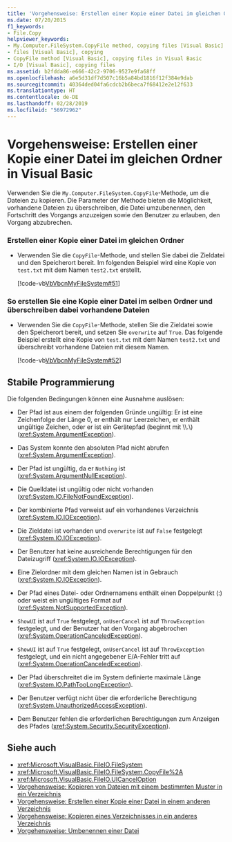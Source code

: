 ```yaml
---
title: 'Vorgehensweise: Erstellen einer Kopie einer Datei im gleichen Ordner in Visual Basic'
ms.date: 07/20/2015
f1_keywords:
- File.Copy
helpviewer_keywords:
- My.Computer.FileSystem.CopyFile method, copying files [Visual Basic]
- files [Visual Basic], copying
- CopyFile method [Visual Basic], copying files in Visual Basic
- I/O [Visual Basic], copying files
ms.assetid: b2fdda86-e666-42c2-9706-9527e9fa68ff
ms.openlocfilehash: a6e5d31df7d507c16b5a84bd1816f12f384e9dab
ms.sourcegitcommit: 40364ded04fa6cdcb2b6beca7f68412e2e12f633
ms.translationtype: HT
ms.contentlocale: de-DE
ms.lasthandoff: 02/28/2019
ms.locfileid: "56972962"
---
```

# <a name="how-to-create-a-copy-of-a-file-in-the-same-directory-in-visual-basic"></a>Vorgehensweise: Erstellen einer Kopie einer Datei im gleichen Ordner in Visual Basic
Verwenden Sie die `My.Computer.FileSystem.CopyFile`-Methode, um die Dateien zu kopieren. Die Parameter der Methode bieten die Möglichkeit, vorhandene Dateien zu überschreiben, die Datei umzubenennen, den Fortschritt des Vorgangs anzuzeigen sowie den Benutzer zu erlauben, den Vorgang abzubrechen.  
  
### <a name="to-create-a-copy-of-a-file-in-the-same-folder"></a>Erstellen einer Kopie einer Datei im gleichen Ordner  
  
-   Verwenden Sie die `CopyFile`-Methode, und stellen Sie dabei die Zieldatei und den Speicherort bereit. Im folgenden Beispiel wird eine Kopie von `test.txt` mit dem Namen `test2.txt` erstellt.  
  
     [!code-vb[VbVbcnMyFileSystem#51](~/samples/snippets/visualbasic/VS_Snippets_VBCSharp/VbVbcnMyFileSystem/VB/Class1.vb#51)]  
  
### <a name="to-create-a-copy-of-a-file-in-the-same-folder-overwriting-existing-files"></a>So erstellen Sie eine Kopie einer Datei im selben Ordner und überschreiben dabei vorhandene Dateien  
  
-   Verwenden Sie die `CopyFile`-Methode, stellen Sie die Zieldatei sowie den Speicherort bereit, und setzen Sie `overwrite` auf `True`. Das folgende Beispiel erstellt eine Kopie von `test.txt` mit dem Namen `test2.txt` und überschreibt vorhandene Dateien mit diesem Namen.  
  
     [!code-vb[VbVbcnMyFileSystem#52](~/samples/snippets/visualbasic/VS_Snippets_VBCSharp/VbVbcnMyFileSystem/VB/Class1.vb#52)]  
  
## <a name="robust-programming"></a>Stabile Programmierung  
 Die folgenden Bedingungen können eine Ausnahme auslösen:  
  
-   Der Pfad ist aus einem der folgenden Gründe ungültig: Er ist eine Zeichenfolge der Länge 0, er enthält nur Leerzeichen, er enthält ungültige Zeichen, oder er ist ein Gerätepfad (beginnt mit \\\\.\\) (<xref:System.ArgumentException>).  
  
-   Das System konnte den absoluten Pfad nicht abrufen (<xref:System.ArgumentException>).  
  
-   Der Pfad ist ungültig, da er `Nothing` ist (<xref:System.ArgumentNullException>).  
  
-   Die Quelldatei ist ungültig oder nicht vorhanden (<xref:System.IO.FileNotFoundException>).  
  
-   Der kombinierte Pfad verweist auf ein vorhandenes Verzeichnis (<xref:System.IO.IOException>).  
  
-   Die Zieldatei ist vorhanden und `overwrite` ist auf `False` festgelegt (<xref:System.IO.IOException>).  
  
-   Der Benutzer hat keine ausreichende Berechtigungen für den Dateizugriff (<xref:System.IO.IOException>).  
  
-   Eine Zielordner mit dem gleichen Namen ist in Gebrauch (<xref:System.IO.IOException>).  
  
-   Der Pfad eines Datei- oder Ordnernamens enthält einen Doppelpunkt (:) oder weist ein ungültiges Format auf (<xref:System.NotSupportedException>).  
  
-   `ShowUI` ist auf `True` festgelegt, `onUserCancel` ist auf `ThrowException` festgelegt, und der Benutzer hat den Vorgang abgebrochen (<xref:System.OperationCanceledException>).  
  
-   `ShowUI` ist auf `True` festgelegt, `onUserCancel` ist auf `ThrowException` festgelegt, und ein nicht angegebener E/A-Fehler tritt auf (<xref:System.OperationCanceledException>).  
  
-   Der Pfad überschreitet die im System definierte maximale Länge (<xref:System.IO.PathTooLongException>).  
  
-   Der Benutzer verfügt nicht über die erforderliche Berechtigung (<xref:System.UnauthorizedAccessException>).  
  
-   Dem Benutzer fehlen die erforderlichen Berechtigungen zum Anzeigen des Pfades (<xref:System.Security.SecurityException>).  
  
## <a name="see-also"></a>Siehe auch
- <xref:Microsoft.VisualBasic.FileIO.FileSystem>
- <xref:Microsoft.VisualBasic.FileIO.FileSystem.CopyFile%2A>
- <xref:Microsoft.VisualBasic.FileIO.UICancelOption>
- [Vorgehensweise: Kopieren von Dateien mit einem bestimmten Muster in ein Verzeichnis](../../../../visual-basic/developing-apps/programming/drives-directories-files/how-to-copy-files-with-a-specific-pattern-to-a-directory.md)
- [Vorgehensweise: Erstellen einer Kopie einer Datei in einem anderen Verzeichnis](../../../../visual-basic/developing-apps/programming/drives-directories-files/how-to-create-a-copy-of-a-file-in-a-different-directory.md)
- [Vorgehensweise: Kopieren eines Verzeichnisses in ein anderes Verzeichnis](../../../../visual-basic/developing-apps/programming/drives-directories-files/how-to-copy-a-directory-to-another-directory.md)
- [Vorgehensweise: Umbenennen einer Datei](../../../../visual-basic/developing-apps/programming/drives-directories-files/how-to-rename-a-file.md)
